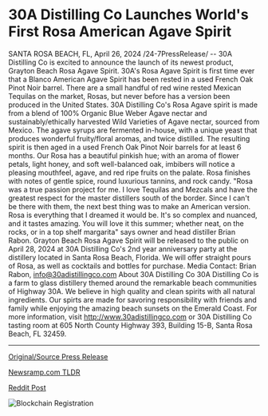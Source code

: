 # 30A Distilling Co Launches World's First Rosa American Agave Spirit

SANTA ROSA BEACH, FL, April 26, 2024 /24-7PressRelease/ -- 30A Distilling Co is excited to announce the launch of its newest product, Grayton Beach Rosa Agave Spirit. 30A's Rosa Agave Spirit is first time ever that a Blanco American Agave Spirit has been rested in a used French Oak Pinot Noir barrel.  There are a small handful of red wine rested Mexican Tequilas on the market, Rosas, but never before has a version been produced in the United States.  30A Distilling Co's Rosa Agave spirit is made from a blend of 100% Organic Blue Weber Agave nectar and sustainably/ethically harvested Wild Varieties of Agave nectar, sourced from Mexico. The agave syrups are fermented in-house, with a unique yeast that produces wonderful fruity/floral aromas, and twice distilled. The resulting spirit is then aged in a used French Oak Pinot Noir barrels for at least 6 months.  Our Rosa has a beautiful pinkish hue; with an aroma of flower petals, light honey, and soft well-balanced oak, imbibers will notice a pleasing mouthfeel, agave, and red ripe fruits on the palate. Rosa finishes with notes of gentle spice, round luxurious tannins, and rock candy.  "Rosa was a true passion project for me. I love Tequilas and Mezcals and have the greatest respect for the master distillers south of the border. Since I can't be there with them, the next best thing was to make an American version. Rosa is everything that I dreamed it would be. It's so complex and nuanced, and it tastes amazing. You will love it this summer; whether neat, on the rocks, or in a top shelf margarita" says owner and head distiller Brian Rabon.  Grayton Beach Rosa Agave Spirit will be released to the public on April 28, 2024 at 30A Distilling Co's 2nd year anniversary party at the distillery located in Santa Rosa Beach, Florida. We will offer straight pours of Rosa, as well as cocktails and bottles for purchase.  Media Contact: Brian Rabon, info@30adistillingco.com  About 30A Distilling Co 30A Distilling Co is a farm to glass distillery themed around the remarkable beach communities of Highway 30A. We believe in high quality and clean spirits with all natural ingredients. Our spirts are made for savoring responsibility with friends and family while enjoying the amazing beach sunsets on the Emerald Coast. For more information, visit http://www.30adistillingco.com or 30A Distilling Co tasting room at 605 North County Highway 393, Building 15-B, Santa Rosa Beach, FL 32459. 

---

[Original/Source Press Release](https://www.24-7pressrelease.com/press-release/510402/30a-distilling-co-launches-worlds-first-rosa-american-agave-spirit)
                    

[Newsramp.com TLDR](None) 



[Reddit Post](https://www.reddit.com/r/newsramp/comments/1cdezun/30a_distilling_co_launches_unique_rosa_agave/) 



![Blockchain Registration](https://cdn.newsramp.app/24-7PressRelease/qrcode/244/26/yogak_lo.webp)